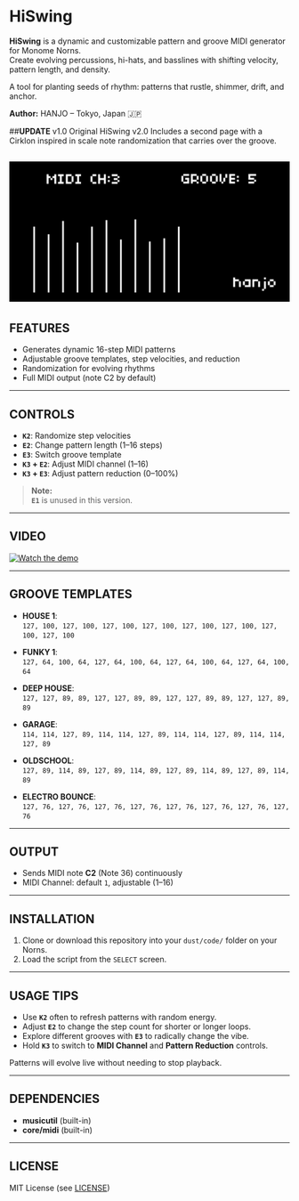 # **HiSwing**

**HiSwing** is a dynamic and customizable pattern and groove MIDI generator for Monome Norns.  
Create evolving percussions, hi-hats, and basslines with shifting velocity, pattern length, and density.

A tool for planting seeds of rhythm: patterns that rustle, shimmer, drift, and anchor.

**Author:** HANJO – Tokyo, Japan 🇯🇵

##**UPDATE**
v1.0 Original HiSwing
v2.0 Includes a second page with a Cirklon inspired in scale note randomization that carries over the groove.

![Alt text](./Hiswing.png)
---

## **FEATURES**

- Generates dynamic 16-step MIDI patterns
- Adjustable groove templates, step velocities, and reduction
- Randomization for evolving rhythms
- Full MIDI output (note C2 by default)

---

## **CONTROLS**

- **`K2`**: Randomize step velocities
- **`E2`**: Change pattern length (1–16 steps)
- **`E3`**: Switch groove template
- **`K3` + `E2`**: Adjust MIDI channel (1–16)
- **`K3` + `E3`**: Adjust pattern reduction (0–100%)

> **Note:**  
> **`E1`** is unused in this version.

---

## **VIDEO**

[![Watch the demo](https://img.youtube.com/vi/_qFI1p-oa7s/maxresdefault.jpg)](https://www.youtube.com/watch?v=_qFI1p-oa7s&t=29s)

---

## **GROOVE TEMPLATES**

- **HOUSE 1**:  
  `127, 100, 127, 100, 127, 100, 127, 100, 127, 100, 127, 100, 127, 100, 127, 100`

- **FUNKY 1**:  
  `127, 64, 100, 64, 127, 64, 100, 64, 127, 64, 100, 64, 127, 64, 100, 64`

- **DEEP HOUSE**:  
  `127, 127, 89, 89, 127, 127, 89, 89, 127, 127, 89, 89, 127, 127, 89, 89`

- **GARAGE**:  
  `114, 114, 127, 89, 114, 114, 127, 89, 114, 114, 127, 89, 114, 114, 127, 89`

- **OLDSCHOOL**:  
  `127, 89, 114, 89, 127, 89, 114, 89, 127, 89, 114, 89, 127, 89, 114, 89`

- **ELECTRO BOUNCE**:  
  `127, 76, 127, 76, 127, 76, 127, 76, 127, 76, 127, 76, 127, 76, 127, 76`

---

## **OUTPUT**

- Sends MIDI note **C2** (Note 36) continuously
- MIDI Channel: default `1`, adjustable (1–16)

---

## **INSTALLATION**

1. Clone or download this repository into your `dust/code/` folder on your Norns.
2. Load the script from the `SELECT` screen.

---

## **USAGE TIPS**

- Use **`K2`** often to refresh patterns with random energy.
- Adjust **`E2`** to change the step count for shorter or longer loops.
- Explore different grooves with **`E3`** to radically change the vibe.
- Hold **`K3`** to switch to **MIDI Channel** and **Pattern Reduction** controls.

Patterns will evolve live without needing to stop playback.

---

## **DEPENDENCIES**

- **musicutil** (built-in)
- **core/midi** (built-in)

---

## **LICENSE**

MIT License (see [LICENSE](./LICENSE))
